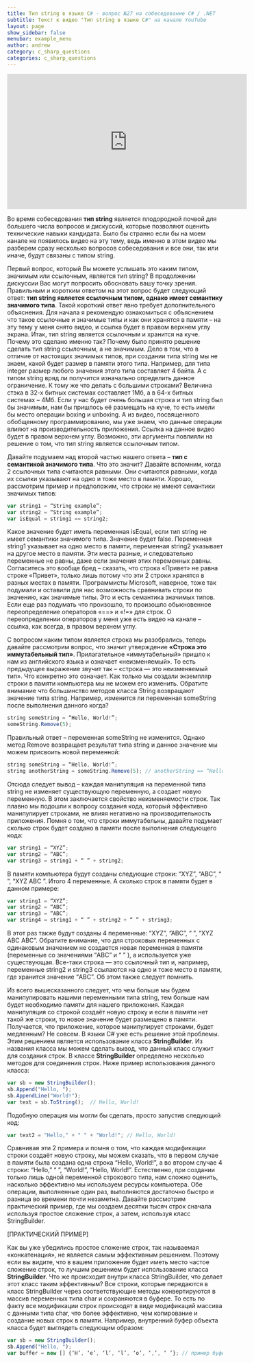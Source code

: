 ```yaml
---
title: Тип string в языке C# - вопрос №27 на собеседование C# / .NET
subtitle: Текст к видео "Тип string в языке C#" на канале YouTube
layout: page
show_sidebar: false
menubar: example_menu
author: andrew
category: c_sharp_questions
categories: c_sharp_questions
---
```


<center>
<iframe width="560" height="315" src="https://www.youtube.com/embed/95AlosM6Ka0" 
frameborder="0" allow="accelerometer; autoplay; 
encrypted-media; gyroscope; picture-in-picture" allowfullscreen></iframe>
</center>

Во время собеседования **тип string** является плодородной почвой для большего числа вопросов и дискуссий, которые позволяют оценить технические навыки кандидата. Было 
бы странно если бы на моем канале не появилось видео на эту тему, ведь именно в этом видео мы разберем сразу несколько вопросов собеседования и все они, так или 
иначе, будут связаны с типом string. 

Первый вопрос, который Вы можете услышать это каким типом, значимым или ссылочным, является тип string? В продолжении дискуссии Вас могут попросить обосновать вашу 
точку зрения. Правильным и коротким ответом на этот вопрос будет следующий ответ: **тип string является ссылочным типом, однако имеет семантику значимого типа**. Такой 
короткий ответ явно требует дополнительного объяснения. Для начала я рекомендую ознакомиться с объяснением что такое ссылочные и значимые типы и как они хранятся в 
памяти – на эту тему у меня снято видео, и ссылка будет в правом верхнем углу экрана. Итак, тип string является ссылочным и хранится на куче. Почему это сделано именно 
так? Почему было принято решение сделать тип string ссылочным, а не значимым. Дело в том, что в отличие от настоящих значимых типов, при создании типа string мы не 
знаем, какой будет размер в памяти этого типа. Например, для типа integer размер любого значения этого типа составляет 4 байта. А с типом string вряд ли получится 
изначально определить данное ограничение. К тому же что делать с большими строками? Величина стэка в 32-х битных системах составляет 1Мб, а в 64-х битных системах – 4Мб. 
Если у нас будет очень большая строка и тип string был бы значимым, нам бы пришлось её размещать на куче, то есть имели бы место операции boxing и unboxing. А из 
видео, посвященного обобщенному программированию, мы уже знаем, что данные операции влияют на производительность приложения. Ссылка на данное видео будет в правом 
верхнем углу. Возможно, эти аргументы повлияли на решение о том, что тип string является ссылочным типом.

Давайте подумаем над второй частью нашего ответа – **тип с семантикой значимого типа**. Что это значит? Давайте вспомним, когда 2 ссылочных типа считаются равными. Они 
считаются равными, когда их ссылки указывают на одно и тоже место в памяти. Хорошо, рассмотрим пример и предположим, что строки не имеют семантики значимых типов:

```javascript
var string1 = “String example”;
var string2 = “String example”;
var isEqual = string1 == string2;
```

Какое значение будет иметь переменная isEqual, если тип string не имеет семантики значимого типа. Значение будет false. Переменная string1 указывает на одно место 
в памяти, переменная string2 указывает на другое место в памяти. Эти места разные, и следовательно переменные не равны, даже если значения этих переменных равны. 
Согласитесь это вообще бред – сказать, что строка «Привет» не равна строке «Привет», только лишь потому что эти 2 строки хранятся в разных местах в памяти. 
Программисты Microsoft, наверное, тоже так подумали и оставили для нас возможность сравнивать строки по значению, как значимые типы. Это и есть семантика 
значимых типов. Если еще раз подумать что произошло, то произошло обыкновенное переопределение операторов «==» и «!=» для строк. О переопределении операторов 
у меня уже есть видео на канале – ссылка, как всегда, в правом верхнем углу.

С вопросом каким типом является строка мы разобрались, теперь давайте рассмотрим вопрос, что значит утверждение **«Строка это иммутабельный тип»**. Прилагательное 
«иммутабельный» пришло к нам из английского языка и означает «неизменяемый».  То есть предыдущее выражение звучит так – «строка — это неизменяемый тип». 
Что конкретно это означает. Как только мы создали экземпляр строки в памяти компьютера мы не можем его изменить. Обратите внимание что большинство методов класса 
String возвращают значение типа string. Например, изменится ли переменная someString после выполнения данного когда?

```javascript
string someString = “Hello, World!”;
someString.Remove(5);
```

Правильный ответ – переменная someString не изменится. Однако метод Remove возвращает результат типа string и данное значение мы можем присвоить новой переменной:

```javascript
string someString = “Hello, World!”;
string anotherString = someString.Remove(5); // anotherString == “Hello”
```

Отсюда следует вывод – каждая манипуляция на переменной типа string не изменяет существующую переменную, а создает новую переменную. В этом заключается свойство 
неизменяемости строк. Так плавно мы подошли к вопросу создания кода, который эффективно манипулирует строками, не влияя негативно на производительность приложения. 
Помня о том, что строки иммутабельны, давайте подумает сколько строк будет создано в памяти после выполнения следующего кода:  

```javascript
var string1 = “XYZ”;
var string2 = “ABC”;
var string3 = string1 + “ ” + string2;
```

В памяти компьютера будут созданы следующие строки: “XYZ”, “ABC”, “ ”, “XYZ ABC ”. Итого 4 переменные. А сколько строк в памяти будет в данном примере:

```javascript
var string1 = “XYZ”;
var string2 = “ABC”;
var string3 = “ABC”;
var string4 = string1 + “ ” + string2 + “ ” + string3;
```

В этот раз также будут созданы 4 переменные: “XYZ”, “ABC”, “ ”, “XYZ ABC ABC”. Обратите внимание, что для строковых переменных с одинаковым значением не создается новая 
переменная в памяти (переменные со значениями “ABC” и “ ” ), а используется уже существующая. Все-таки строка — это ссылочный тип и, например, переменные string2 и 
string3 ссылаются на одно и тоже место в памяти, где хранится значение “ABC”. Об этом также следует помнить.

Из всего вышесказанного следует, что чем больше мы будем манипулировать нашими переменными типа string, тем больше нам будет необходимо памяти для нашего приложения. 
Каждая манипуляция со строкой создаёт новую строку и если в памяти нет такой же строки, то новое значение будет размещено в памяти. Получается, что приложение, 
которое манипулирует строками, будет медленным? Не совсем. В языки C# уже есть решение этой проблемы. Этим решением является использование класса **StringBuilder**. 
Из названия класса мы можем сделать вывод, что данный класс служит для создания строк. В классе **StringBuilder** определено несколько методов для соединения строк. 
Ниже пример использования данного класса:

```javascript
var sb = new StringBuilder();
sb.Append("Hello, ");
sb.AppendLine("World!");
var text = sb.ToString();  // Hello, World!
```

Подобную операция мы могли бы сделать, просто запустив следующий код:

```javascript
var text2 = "Hello," + " " + "World!"; // Hello, World!
```

Сравнивая эти 2 примера и помня о том, что каждая модификации строки создаёт новую строку, мы можем сказать, что в первом случае в памяти была создана одна строка 
“Hello, World!”, а во втором случае 4 строки: “Hello,” “ ”, “World!”, “Hello, World!”. Естественно, при создании только лишь одной переменной строкового типа, нам 
сложно оценить, насколько эффективно мы используем ресурсы компьютера. Обе операции, выполненные один раз, выполняются достаточно быстро и разница во времени почти 
незаметна. Давайте рассмотрим практический пример, где мы создаем десятки тысяч строк сначала используя простое сложение строк, а затем, используя класс StringBuilder.

[ПРАКТИЧЕСКИЙ ПРИМЕР]

Как вы уже убедились простое сложение строк, так называемая «конкатенация», не является самым эффективным решением. Поэтому если вы видите, что в вашем приложение будет 
иметь место частое сложение строк, то лучшим решением будет использование класса **StringBuilder**. Что же происходит внутри класса StringBuilder, что делает этот класс 
таким эффективным? Все строки, которые передаются в класс StringBuilder через соответствующие методы конвертируются в массив переменных типа char и сохраняются в 
буфере. То есть по факту все модификации строк происходят в виде модификаций массива с данными типа char, что более эффективно, чем копирование и создание новых 
строк в памяти. Например, внутренний буфер объекта класса будет выглядеть следующим образом:

```javascript
var sb = new StringBuilder();
sb.Append("Hello, ");
var buffer = new [] {‘H’, ‘e’, ‘l’, ‘l’, ‘o’, ‘,’, ‘ ’}; // пример буфера
```